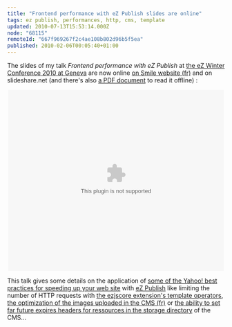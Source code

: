 ```yaml
---
title: "Frontend performance with eZ Publish slides are online"
tags: ez publish, performances, http, cms, template
updated: 2010-07-13T15:53:14.000Z
node: "68115"
remoteId: "667f969267f2c4ae108b802d96b5f5ea"
published: 2010-02-06T00:05:40+01:00
---
```


The slides of my talk *Frontend performance with eZ Publish* at [the eZ Winter Conference 2010 at Geneva](http://share.ez.no/blogs/ez/wrap-up-and-slides-of-the-2010-ez-winter-conference-in-geneva) are now online [on Smile website (fr)](http://www.smile.fr/actualites/nos-actualites/front-end-performances) and on slideshare.net (and there's also [a PDF document](http://ftp.smile.fr/client/Seminaires_Smile_2/Frontend_performance.pdf) to read it offline) :

<div style="text-align:center;margin-bottom:5px;">
<object style="margin:0px" width="500" height="418" data="http://static.slidesharecdn.com/swf/ssplayer2.swf?doc=frontendperformance-100205081247-phpapp02&amp;rel=0&amp;stripped_title=frontend-performances">
<param name="movie" value="http://static.slidesharecdn.com/swf/ssplayer2.swf?doc=frontendperformance-100205081247-phpapp02&amp;rel=0&amp;stripped_title=frontend-performances" />
<param name="allowFullScreen" value="true"/>
<param name="allowScriptAccess" value="always"/>
</object>
</div>


This talk gives some details on the application of [some of the Yahoo! best practices for speeding up your web site](http://developer.yahoo.com/performance/rules.html) with [eZ Publish](/tag/ez+publish) like limiting the number of HTTP requests with [the ezjscore extension's template operators](http://share.ez.no/articles/ez-publish/ezjscore-ez-publish-javascript-and-ajax-framework/), [the optimization of the images uploaded in the CMS (fr)](/post/optimisation-des-images-generees-par-ez-publish) or [the ability to set far future expires headers for ressources in the storage directory](http://lists.ez.no/pipermail/sdk-public/2009-December/002877.html) of the CMS...

